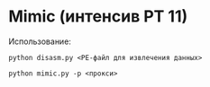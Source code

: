 # Mimic (интенсив PT 11)

Использование: 

```
python disasm.py <PE-файл для извлечения данных>
```

```
python mimic.py -p <прокси>
```

